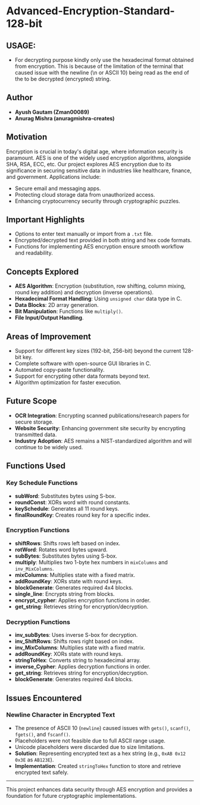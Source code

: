 # Advanced-Encryption-Standard-128-bit

## USAGE:
- For decrypting purpose kindly only use the hexadecimal format obtained from encryption. This is because of the limitation of the terminal that caused issue with the newline (\n or ASCII 10) being read as the end of the to be decrypted (encrypted) string.

## Author
- **Ayush Gautam (Zman00089)**
- **Anurag Mishra (anuragmishra-creates)**

## Motivation
Encryption is crucial in today's digital age, where information security is paramount. AES is one of the widely used encryption algorithms, alongside SHA, RSA, ECC, etc. Our project explores AES encryption due to its significance in securing sensitive data in industries like healthcare, finance, and government. Applications include:
- Secure email and messaging apps.
- Protecting cloud storage data from unauthorized access.
- Enhancing cryptocurrency security through cryptographic puzzles.

## Important Highlights
- Options to enter text manually or import from a `.txt` file.
- Encrypted/decrypted text provided in both string and hex code formats.
- Functions for implementing AES encryption ensure smooth workflow and readability.

## Concepts Explored
- **AES Algorithm**: Encryption (substitution, row shifting, column mixing, round key addition) and decryption (inverse operations).
- **Hexadecimal Format Handling**: Using `unsigned char` data type in C.
- **Data Blocks**: 2D array generation.
- **Bit Manipulation**: Functions like `multiply()`.
- **File Input/Output Handling**.

## Areas of Improvement
- Support for different key sizes (192-bit, 256-bit) beyond the current 128-bit key.
- Complete software with open-source GUI libraries in C.
- Automated copy-paste functionality.
- Support for encrypting other data formats beyond text.
- Algorithm optimization for faster execution.

## Future Scope
- **OCR Integration**: Encrypting scanned publications/research papers for secure storage.
- **Website Security**: Enhancing government site security by encrypting transmitted data.
- **Industry Adoption**: AES remains a NIST-standardized algorithm and will continue to be widely used.

## Functions Used

### Key Schedule Functions
- **subWord**: Substitutes bytes using S-box.
- **roundConst**: XORs word with round constants.
- **keySchedule**: Generates all 11 round keys.
- **finalRoundKey**: Creates round key for a specific index.

### Encryption Functions
- **shiftRows**: Shifts rows left based on index.
- **rotWord**: Rotates word bytes upward.
- **subBytes**: Substitutes bytes using S-box.
- **multiply**: Multiplies two 1-byte hex numbers in `mixColumns` and `inv_MixColumns`.
- **mixColumns**: Multiplies state with a fixed matrix.
- **addRoundKey**: XORs state with round keys.
- **blockGenerate**: Generates required 4x4 blocks.
- **single_line**: Encrypts string from blocks.
- **encrypt_cypher**: Applies encryption functions in order.
- **get_string**: Retrieves string for encryption/decryption.

### Decryption Functions
- **inv_subBytes**: Uses inverse S-box for decryption.
- **inv_ShiftRows**: Shifts rows right based on index.
- **inv_MixColumns**: Multiplies state with a fixed matrix.
- **addRoundKey**: XORs state with round keys.
- **stringToHex**: Converts string to hexadecimal array.
- **inverse_Cypher**: Applies decryption functions in order.
- **get_string**: Retrieves string for encryption/decryption.
- **blockGenerate**: Generates required 4x4 blocks.

## Issues Encountered
### Newline Character in Encrypted Text
- The presence of ASCII 10 (`newline`) caused issues with `gets()`, `scanf()`, `fgets()`, and `fscanf()`.
- Placeholders were not feasible due to full ASCII range usage.
- Unicode placeholders were discarded due to size limitations.
- **Solution**: Representing encrypted text as a hex string (e.g., `0xAB 0x12 0x3E` as `AB123E`).
- **Implementation**: Created `stringToHex` function to store and retrieve encrypted text safely.

---
This project enhances data security through AES encryption and provides a foundation for future cryptographic implementations.
